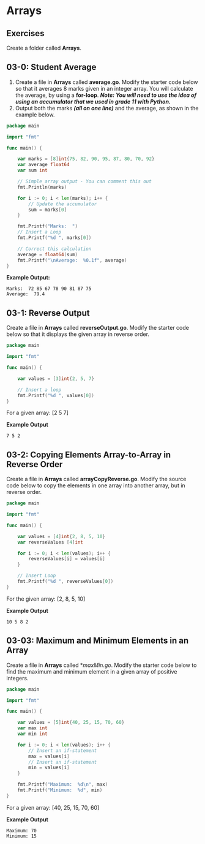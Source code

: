 # Arrays

## Exercises

Create a folder called **Arrays**.

## 03-0: Student Average

1.  Create a file in **Arrays** called **average.go**.  Modify the starter code below so that it averages 8 marks given in an integer array.  You will calculate the average, by using a **for-loop**.  ***Note:  You will need to use the idea of using an accumulator that we used in grade 11 with Python.***
2.  Output both the marks ***(all on one line)*** and the average, as shown in the example below.

```go
package main

import "fmt"

func main() {

	var marks = [8]int{75, 82, 90, 95, 87, 80, 70, 92}
	var average float64
	var sum int

	// Simple array output - You can comment this out
	fmt.Println(marks)

	for i := 0; i < len(marks); i++ {
		// Update the accumulator
		sum = marks[0]
	}

	fmt.Printf("Marks:  ")
	// Insert a Loop
	fmt.Printf("%d ", marks[0])

	// Correct this calculation
	average = float64(sum)
	fmt.Printf("\nAverage:  %0.1f", average)
}
```


**Example Output:**
```
Marks:  72 85 67 78 90 81 87 75
Average:  79.4
```

## 03-1: Reverse Output

Create a file in **Arrays** called **reverseOutput.go**.  Modify the starter code below so that it displays the given array in reverse order.

```go
package main

import "fmt"

func main() {

	var values = [3]int{2, 5, 7}

	// Insert a loop
	fmt.Printf("%d ", values[0])
}
```

For a given array: [2 5 7]

**Example Output**
```
7 5 2
```

## 03-2: Copying Elements Array-to-Array in Reverse Order

Create a file in **Arrays** called **arrayCopyReverse.go**.  Modify the source code below to copy the elements in one array into another array, but in reverse order.  

```go
package main

import "fmt"

func main() {

	var values = [4]int{2, 8, 5, 10}
	var reverseValues [4]int

	for i := 0; i < len(values); i++ {
		reverseValues[i] = values[i]
	}

	// Insert Loop
	fmt.Printf("%d ", reverseValues[0])
}
```

For the given array: [2, 8, 5, 10]

**Example Output**
```
10 5 8 2
```

## 03-03: Maximum and Minimum Elements in an Array

Create a file in **Arrays** called **maxMin.go*.  Modify the starter code below to find the maximum and minimum element in a given array of positive integers.  

```go
package main

import "fmt"

func main() {

	var values = [5]int{40, 25, 15, 70, 60}
	var max int
	var min int

	for i := 0; i < len(values); i++ {
		// Insert an if-statement
		max = values[i]
		// Insert an if-statement
		min = values[i]
	}

	fmt.Printf("Maximum:  %d\n", max)
	fmt.Printf("Minimum:  %d", min)
}
```

For a given array: [40, 25, 15, 70, 60]

**Example Output**
```
Maximum: 70
Minimum: 15
```
